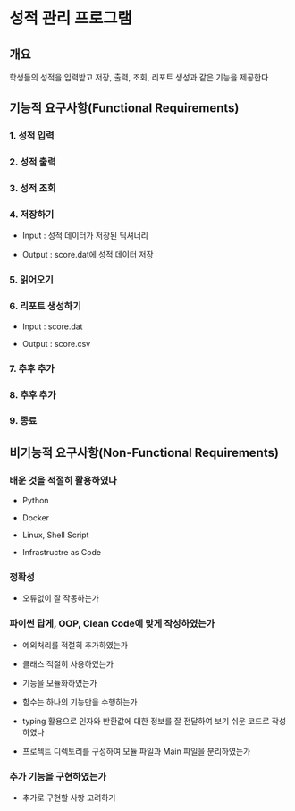 # 성적 관리 프로그램  

## 개요  

학생들의 성적을 입력받고 저장, 출력, 조회, 리포트 생성과 같은 기능을 제공한다  

## 기능적 요구사항(Functional Requirements)  

### 1. 성적 입력  

### 2. 성적 출력  

### 3. 성적 조회  

### 4. 저장하기  

* Input : 성적 데이터가 저장된 딕셔너리  

* Output : score.dat에 성적 데이터 저장  

### 5. 읽어오기  

### 6. 리포트 생성하기  

* Input : score.dat

* Output : score.csv  

### 7. 추후 추가  

### 8. 추후 추가  

### 9. 종료  

## 비기능적 요구사항(Non-Functional Requirements)  

### 배운 것을 적절히 활용하였나  

* Python  

* Docker  

* Linux, Shell Script  

* Infrastructre as Code  

### 정확성

* 오류없이 잘 작동하는가  

### 파이썬 답게, OOP, Clean Code에 맞게 작성하였는가  

* 예외처리를 적절히 추가하였는가  

* 클래스 적절히 사용하였는가  

* 기능을 모듈화하였는가  

* 함수는 하나의 기능만을 수행하는가  

* typing 활용으로 인자와 반환값에 대한 정보를 잘 전달하여 보기 쉬운 코드로 작성하였나  

* 프로젝트 디렉토리를 구성하여 모듈 파일과 Main 파일을 분리하였는가  

### 추가 기능을 구현하였는가  

* 추가로 구현할 사항 고려하기  
